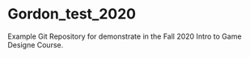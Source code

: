# Gordon_test_2020

Example Git Repository for demonstrate in the Fall 2020 Intro to Game Designe Course. 

